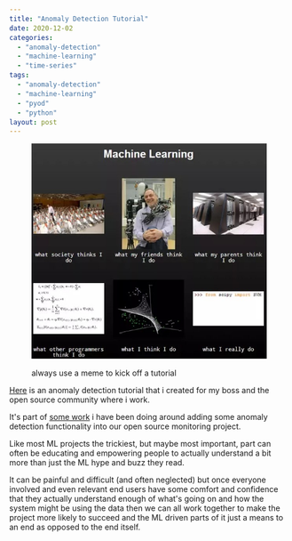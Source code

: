 ```yaml
---
title: "Anomaly Detection Tutorial"
date: 2020-12-02
categories: 
  - "anomaly-detection"
  - "machine-learning"
  - "time-series"
tags: 
  - "anomaly-detection"
  - "machine-learning"
  - "pyod"
  - "python"
layout: post
---
```


<figure>

![image](/assets/images/2020-12-02-anomaly-detection-tutorial/mlfunny.jpg)

<figcaption>

always use a meme to kick off a tutorial

</figcaption>

</figure>

[Here](https://github.com/netdata/community/blob/main/netdata-agent-api/netdata-pandas/anomalies_collector_deepdive.ipynb) is an anomaly detection tutorial that i created for my boss and the open source community where i work.

It's part of [some work](https://github.com/netdata/netdata/pull/10060) i have been doing around adding some anomaly detection functionality into our open source monitoring project.

Like most ML projects the trickiest, but maybe most important, part can often be educating and empowering people to actually understand a bit more than just the ML hype and buzz they read.

It can be painful and difficult (and often neglected) but once everyone involved and even relevant end users have some comfort and confidence that they actually understand enough of what's going on and how the system might be using the data then we can all work together to make the project more likely to succeed and the ML driven parts of it just a means to an end as opposed to the end itself.
